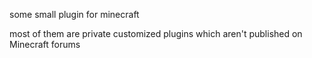 some small plugin for minecraft

most of them are private customized plugins which aren't published on Minecraft forums
